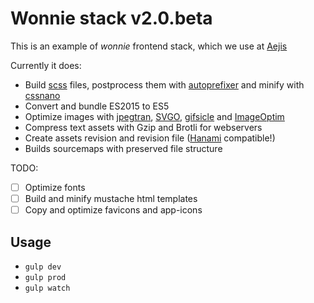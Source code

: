# Wonnie stack v2.0.beta

This is an example of *wonnie* frontend stack, which we use at [Aejis](http://aejis.eu/)

Currently it does:

- Build [scss](http://sass-lang.com/) files, postprocess them with [autoprefixer](https://github.com/ai/autoprefixer) and minify with [cssnano](http://cssnano.co)
- Convert and bundle ES2015 to ES5
- Optimize images with [jpegtran](http://jpegclub.org/jpegtran/), [SVGO](https://github.com/svg/svgo), [gifsicle](https://www.lcdf.org/gifsicle/) and [ImageOptim](https://imageoptim.com/)
- Compress text assets with Gzip and Brotli for webservers
- Create assets revision and revision file ([Hanami](http://hanamirb.org) compatible!)
- Builds sourcemaps with preserved file structure

TODO:

- [ ] Optimize fonts
- [ ] Build and minify mustache html templates
- [ ] Copy and optimize favicons and app-icons

## Usage

- `gulp dev`
- `gulp prod`
- `gulp watch`
